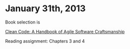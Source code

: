 # January 31th, 2013

Book selection is
 
[Clean Code: A Handbook of Agile Software Craftsmanship](bhttp://www.amazon.com/Clean-Code-Handbook-Software-Craftsmanship/dp/0132350882)

Reading assignment: Chapters 3 and 4
